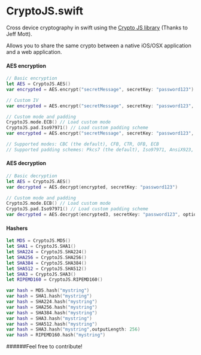 # CryptoJS.swift
Cross device cryptography in swift using the [Crypto JS library](https://code.google.com/p/crypto-js/) (Thanks to Jeff Mott).

Allows you to share the same crypto between a native iOS/OSX application and a web application.

#### AES encryption

```swift
// Basic encryption
let AES = CryptoJS.AES()
var encrypted = AES.encrypt("secretMessage", secretKey: "password123")

// Custom IV
var encrypted = AES.encrypt("secretMessage", secretKey: "password123", options:["iv":123])

// Custom mode and padding
CryptoJS.mode.ECB() // Load custom mode
CryptoJS.pad.Iso97971() // Load custom padding scheme
var encrypted = AES.encrypt("secretMessage", secretKey: "password123", options:[ "mode": CryptoJS.mode().ECB, "padding": CryptoJS.pad().Iso97971 ])

// Supported modes: CBC (the default), CFB, CTR, OFB, ECB
// Supported padding schemes: Pkcs7 (the default), Iso97971, AnsiX923, Iso10126, ZeroPadding, NoPadding
```

#### AES decryption

```swift
// Basic decryption
let AES = CryptoJS.AES()
var decrypted = AES.decrypt(encrypted, secretKey: "password123")

// Custom mode and padding
CryptoJS.mode.ECB() // Load custom mode
CryptoJS.pad.Iso97971() // Load custom padding scheme
var decrypted = AES.decrypt(encrypted3, secretKey: "password123", options:[ "mode": CryptoJS.mode().ECB, "padding": CryptoJS.pad().Iso97971 ])
```

#### Hashers

```swift
let MD5 = CryptoJS.MD5()
let SHA1 = CryptoJS.SHA1()
let SHA224 = CryptoJS.SHA224()
let SHA256 = CryptoJS.SHA256()
let SHA384 = CryptoJS.SHA384()
let SHA512 = CryptoJS.SHA512()
let SHA3 = CryptoJS.SHA3()
let RIPEMD160 = CryptoJS.RIPEMD160()

var hash = MD5.hash("mystring")
var hash = SHA1.hash("mystring")
var hash = SHA224.hash("mystring")
var hash = SHA256.hash("mystring")
var hash = SHA384.hash("mystring")
var hash = SHA3.hash("mystring")
var hash = SHA512.hash("mystring")
var hash = SHA3.hash("mystring",outputLength: 256)
var hash = RIPEMD160.hash("mystring")
```

######Feel free to contribute!
